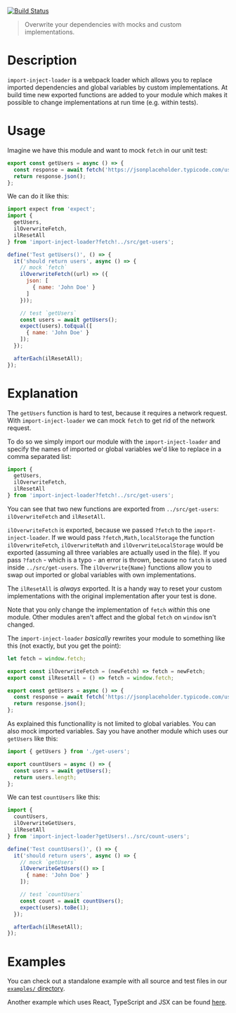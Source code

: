 [![Build Status](https://travis-ci.org/Mercateo/import-inject-loader.svg?branch=master)](https://travis-ci.org/Mercateo/import-inject-loader)

> Overwrite your dependencies with mocks and custom implementations.

# Description

`import-inject-loader` is a webpack loader which allows you to replace imported dependencies and global variables by custom implementations. At build time new exported functions are added to your module which makes it possible to change implementations at run time (e.g. within tests).

# Usage

Imagine we have this module and want to mock `fetch` in our unit test:

```js
export const getUsers = async () => {
  const response = await fetch('https://jsonplaceholder.typicode.com/users');
  return response.json();
};
```

We can do it like this:

```js
import expect from 'expect';
import {
  getUsers,
  ilOverwriteFetch,
  ilResetAll
} from 'import-inject-loader?fetch!../src/get-users';

define('Test getUsers()', () => {
  it('should return users', async () => {
    // mock `fetch`
    ilOverwriteFetch((url) => ({
      json: [
        { name: 'John Doe' }
      ]
    }));

    // test `getUsers`
    const users = await getUsers();
    expect(users).toEqual([
      { name: 'John Doe' }
    ]);
  });

  afterEach(ilResetAll);
});
```

# Explanation

The `getUsers` function is hard to test, because it requires a network request. With `import-inject-loader` we can mock `fetch` to get rid of the network request.

To do so we simply import our module with the `import-inject-loader` and specify the names of imported or global variables we'd like to replace in a comma separated list:

```js
import {
  getUsers,
  ilOverwriteFetch,
  ilResetAll
} from 'import-inject-loader?fetch!../src/get-users';
```

You can see that two new functions are exported from `../src/get-users`: `ilOverwriteFetch` and `ilResetAll`.

`ilOverwriteFetch` is exported, because we passed `?fetch` to the `import-inject-loader`. If we would pass `?fetch,Math,localStorage` the function `ilOverwriteFetch`, `ilOverwriteMath` and `ilOverwriteLocalStorage` would be exported (assuming all three variables are actually used in the file). If you pass `?fatch` - which is a typo - an error is thrown, because no `fatch` is used inside `../src/get-users`. The `ilOverwrite{Name}` functions allow you to swap out imported or global variables with own implementations.

The `ilResetAll` is _always_ exported. It is a handy way to reset your custom implementations with the original implementation after your test is done.

Note that you only change the implementation of `fetch` _within_ this one module. Other modules aren't affect and the global `fetch` on `window` isn't changed.

The `import-inject-loader` _basically_ rewrites your module to something like this (not exactly, but you get the point):

```js
let fetch = window.fetch;

export const ilOverwriteFetch = (newFetch) => fetch = newFetch;
export const ilResetAll = () => fetch = window.fetch;

export const getUsers = async () => {
  const response = await fetch('https://jsonplaceholder.typicode.com/users');
  return response.json();
};
```

As explained this functionallity is not limited to global variables. You can also mock imported variables. Say you have another module which uses our `getUsers` like this:

```js
import { getUsers } from './get-users';

export countUsers = async () => {
  const users = await getUsers();
  return users.length;
};
```

We can test `countUsers` like this:

```js
import {
  countUsers,
  ilOverwriteGetUsers,
  ilResetAll
} from 'import-inject-loader?getUsers!../src/count-users';

define('Test countUsers()', () => {
  it('should return users', async () => {
    // mock `getUsers`
    ilOverwriteGetUsers(() => [
      { name: 'John Doe' }
    ]);

    // test `countUsers`
    const count = await countUsers();
    expect(users).toBe(1);
  });

  afterEach(ilResetAll);
});
```

# Examples

You can check out a standalone example with all source and test files in our [`examples/` directory](./examples).

Another example which uses React, TypeScript and JSX can be found [here](https://github.com/Mercateo/frontend-unit-tests-examples).
